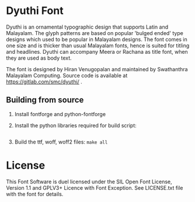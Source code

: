 
Dyuthi Font
============
Dyuthi is an ornamental typographic design that supports Latin and Malayalam. The glyph patterns are based on popular 'bulged ended' type designs which used to be popular in Malayalam designs. The font comes in one size and is thicker than usual Malayalam fonts, hence is suited for titling and headlines. Dyuthi can accompany Meera or Rachana as title font, when they are used as body text.

The font is designed by Hiran Venugopalan and maintained by Swathanthra Malayalam Computing. Source code is available at https://gitlab.com/smc/dyuthi/ .

Building from source
--------------------
1. Install fontforge and python-fontforge
2. Install the python libraries required for build script:

   ```   pip install -r tools/requirements.txt
    ```
3. Build the ttf, woff, woff2 files:
  ```make all```

License
=======
This Font Software is duel licensed under the SIL Open Font License, Version 1.1 and GPLV3+ Licence with Font Exception.
See LICENSE.txt file with the font for details.

